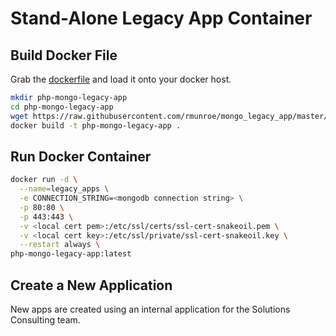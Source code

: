 # Stand-Alone Legacy App Container

## Build Docker File

Grab the [dockerfile](includes/dockerfile) and load it onto your docker host.

```sh
mkdir php-mongo-legacy-app
cd php-mongo-legacy-app
wget https://raw.githubusercontent.com/rmunroe/mongo_legacy_app/master/includes/dockerfile
docker build -t php-mongo-legacy-app .
```

## Run Docker Container

```sh
docker run -d \
  --name=legacy_apps \
  -e CONNECTION_STRING=<mongodb connection string> \
  -p 80:80 \
  -p 443:443 \
  -v <local cert pem>:/etc/ssl/certs/ssl-cert-snakeoil.pem \
  -v <local cert key>:/etc/ssl/private/ssl-cert-snakeoil.key \
  --restart always \
php-mongo-legacy-app:latest 
```

## Create a New Application

New apps are created using an internal application for the Solutions Consulting team.
